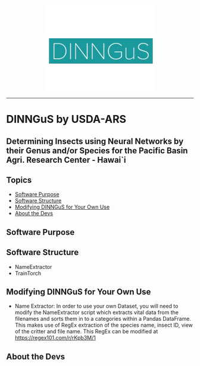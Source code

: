 <p align="center"><img src="logo.jpg" /></p>

--------------------------------------------------------------------------------

# DINNGuS by USDA-ARS 
## Determining Insects using Neural Networks by their Genus and/or Species for the Pacific Basin Agri. Research Center - Hawai\`i

## Topics
- [Software Purpose](#software-purpose)
- [Software Structure](#software-structure)
- [Modifying DINNGuS for Your Own Use](#modifying-DINNGuS-foe-your-own-use)
- [About the Devs](#about-the-devs)

## Software Purpose


## Software Structure
* NameExtractor
* TrainTorch


## Modifying DINNGuS for Your Own Use
* Name Extractor: In order to use your own Dataset, you will need to modify the NameExtractor script which extracts vital data from the filenames and sorts them in to a categories within a Pandas DataFrame. This makes use of RegEx extraction of the species name, insect ID, view of the critter and file name. This RegEx can be modified at https://regex101.com/r/rKpb3M/1

## About the Devs
